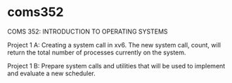 # coms352
COMS 352: INTRODUCTION TO OPERATING SYSTEMS

Project 1 A: Creating a system call in xv6. The new system call, count, will return the total number of processes currently on the system.

Project 1 B: Prepare system calls and utilities that will be used to implement and evaluate a new scheduler.
